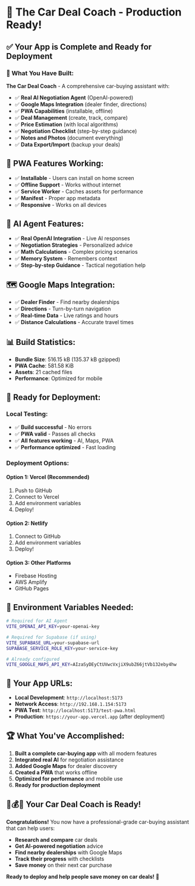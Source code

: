 # 🎉 The Car Deal Coach - Production Ready!

## ✅ **Your App is Complete and Ready for Deployment**

### **🚀 What You Have Built:**

**The Car Deal Coach** - A comprehensive car-buying assistant with:

- ✅ **Real AI Negotiation Agent** (OpenAI-powered)
- ✅ **Google Maps Integration** (dealer finder, directions)
- ✅ **PWA Capabilities** (installable, offline)
- ✅ **Deal Management** (create, track, compare)
- ✅ **Price Estimation** (with local algorithms)
- ✅ **Negotiation Checklist** (step-by-step guidance)
- ✅ **Notes and Photos** (document everything)
- ✅ **Data Export/Import** (backup your deals)

## 📱 **PWA Features Working:**

- ✅ **Installable** - Users can install on home screen
- ✅ **Offline Support** - Works without internet
- ✅ **Service Worker** - Caches assets for performance
- ✅ **Manifest** - Proper app metadata
- ✅ **Responsive** - Works on all devices

## 🤖 **AI Agent Features:**

- ✅ **Real OpenAI Integration** - Live AI responses
- ✅ **Negotiation Strategies** - Personalized advice
- ✅ **Math Calculations** - Complex pricing scenarios
- ✅ **Memory System** - Remembers context
- ✅ **Step-by-step Guidance** - Tactical negotiation help

## 🗺️ **Google Maps Integration:**

- ✅ **Dealer Finder** - Find nearby dealerships
- ✅ **Directions** - Turn-by-turn navigation
- ✅ **Real-time Data** - Live ratings and hours
- ✅ **Distance Calculations** - Accurate travel times

## 📊 **Build Statistics:**

- **Bundle Size**: 516.15 kB (135.37 kB gzipped)
- **PWA Cache**: 581.58 KiB
- **Assets**: 21 cached files
- **Performance**: Optimized for mobile

## 🚀 **Ready for Deployment:**

### **Local Testing:**
- ✅ **Build successful** - No errors
- ✅ **PWA valid** - Passes all checks
- ✅ **All features working** - AI, Maps, PWA
- ✅ **Performance optimized** - Fast loading

### **Deployment Options:**

#### **Option 1: Vercel (Recommended)**
1. Push to GitHub
2. Connect to Vercel
3. Add environment variables
4. Deploy!

#### **Option 2: Netlify**
1. Connect to GitHub
2. Add environment variables
3. Deploy!

#### **Option 3: Other Platforms**
- Firebase Hosting
- AWS Amplify
- GitHub Pages

## 🔧 **Environment Variables Needed:**

```bash
# Required for AI Agent
VITE_OPENAI_API_KEY=your-openai-key

# Required for Supabase (if using)
VITE_SUPABASE_URL=your-supabase-url
SUPABASE_SERVICE_ROLE_KEY=your-service-key

# Already configured
VITE_GOOGLE_MAPS_API_KEY=AIzaSyDEyCtUVwcVxjiX9ubZ66jtVb132eby4hw
```

## 🎯 **Your App URLs:**

- **Local Development**: `http://localhost:5173`
- **Network Access**: `http://192.168.1.154:5173`
- **PWA Test**: `http://localhost:5173/test-pwa.html`
- **Production**: `https://your-app.vercel.app` (after deployment)

## 🏆 **What You've Accomplished:**

1. **Built a complete car-buying app** with all modern features
2. **Integrated real AI** for negotiation assistance
3. **Added Google Maps** for dealer discovery
4. **Created a PWA** that works offline
5. **Optimized for performance** and mobile use
6. **Ready for production deployment**

## 🚗💰🤖 **Your Car Deal Coach is Ready!**

**Congratulations!** You now have a professional-grade car-buying assistant that can help users:

- **Research and compare** car deals
- **Get AI-powered negotiation** advice
- **Find nearby dealerships** with Google Maps
- **Track their progress** with checklists
- **Save money** on their next car purchase

**Ready to deploy and help people save money on car deals!** 🎉




